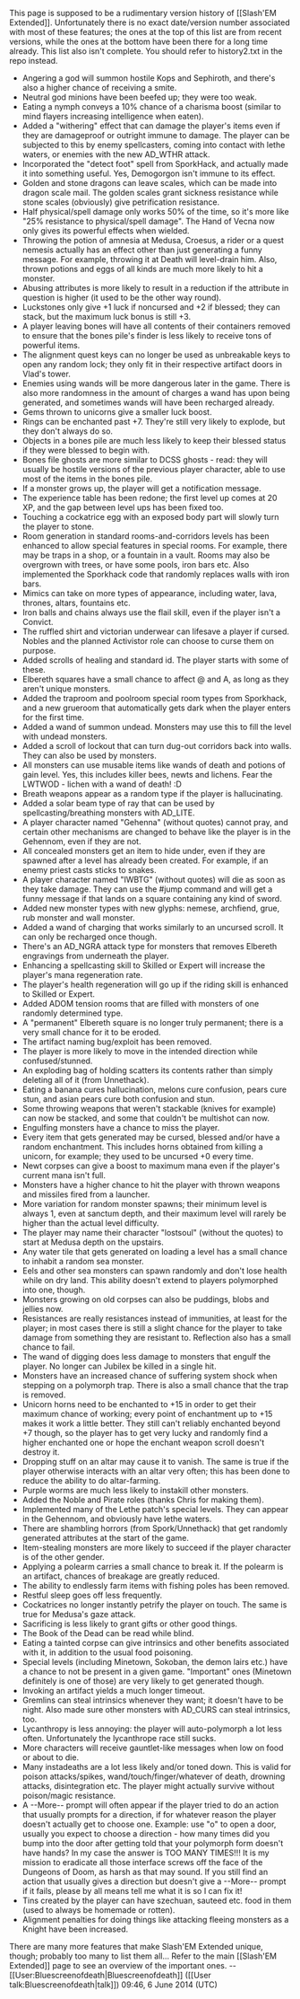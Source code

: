 This page is supposed to be a rudimentary version history of [[Slash'EM Extended]]. Unfortunately there is no exact date/version number associated with most of these features; the ones at the top of this list are from recent versions, while the ones at the bottom have been there for a long time already. This list also isn't complete. You should refer to history2.txt in the repo instead.

* Angering a god will summon hostile Kops and Sephiroth, and there's also a higher chance of receiving a smite.
* Neutral god minions have been beefed up; they were too weak.
* Eating a nymph conveys a 10% chance of a charisma boost (similar to mind flayers increasing intelligence when eaten).
* Added a "withering" effect that can damage the player's items even if they are damageproof or outright immune to damage. The player can be subjected to this by enemy spellcasters, coming into contact with lethe waters, or enemies with the new AD_WTHR attack.
* Incorporated the "detect foot" spell from SporkHack, and actually made it into something useful. Yes, Demogorgon isn't immune to its effect.
* Golden and stone dragons can leave scales, which can be made into dragon scale mail. The golden scales grant sickness resistance while stone scales (obviously) give petrification resistance.
* Half physical/spell damage only works 50% of the time, so it's more like "25% resistance to physical/spell damage". The Hand of Vecna now only gives its powerful effects when wielded.
* Throwing the potion of amnesia at Medusa, Croesus, a rider or a quest nemesis actually has an effect other than just generating a funny message. For example, throwing it at Death will level-drain him. Also, thrown potions and eggs of all kinds are much more likely to hit a monster.
* Abusing attributes is more likely to result in a reduction if the attribute in question is higher (it used to be the other way round).
* Luckstones only give +1 luck if noncursed and +2 if blessed; they can stack, but the maximum luck bonus is still +3.
* A player leaving bones will have all contents of their containers removed to ensure that the bones pile's finder is less likely to receive tons of powerful items.
* The alignment quest keys can no longer be used as unbreakable keys to open any random lock; they only fit in their respective artifact doors in Vlad's tower.
* Enemies using wands will be more dangerous later in the game. There is also more randomness in the amount of charges a wand has upon being generated, and sometimes wands will have been recharged already.
* Gems thrown to unicorns give a smaller luck boost.
* Rings can be enchanted past +7. They're still very likely to explode, but they don't always do so.
* Objects in a bones pile are much less likely to keep their blessed status if they were blessed to begin with.
* Bones file ghosts are more similar to DCSS ghosts - read: they will usually be hostile versions of the previous player character, able to use most of the items in the bones pile.
* If a monster grows up, the player will get a notification message.
* The experience table has been redone; the first level up comes at 20 XP, and the gap between level ups has been fixed too.
* Touching a cockatrice egg with an exposed body part will slowly turn the player to stone.
* Room generation in standard rooms-and-corridors levels has been enhanced to allow special features in special rooms. For example, there may be traps in a shop, or a fountain in a vault. Rooms may also be overgrown with trees, or have some pools, iron bars etc. Also implemented the Sporkhack code that randomly replaces walls with iron bars.
* Mimics can take on more types of appearance, including water, lava, thrones, altars, fountains etc.
* Iron balls and chains always use the flail skill, even if the player isn't a Convict.
* The ruffled shirt and victorian underwear can lifesave a player if cursed. Nobles and the planned Activistor role can choose to curse them on purpose.
* Added scrolls of healing and standard id. The player starts with some of these.
* Elbereth squares have a small chance to affect @ and A, as long as they aren't unique monsters.
* Added the traproom and poolroom special room types from Sporkhack, and a new grueroom that automatically gets dark when the player enters for the first time.
* Added a wand of summon undead. Monsters may use this to fill the level with undead monsters.
* Added a scroll of lockout that can turn dug-out corridors back into walls. They can also be used by monsters.
* All monsters can use musable items like wands of death and potions of gain level. Yes, this includes killer bees, newts and lichens. Fear the LWTWOD - lichen with a wand of death! :D
* Breath weapons appear as a random type if the player is hallucinating.
* Added a solar beam type of ray that can be used by spellcasting/breathing monsters with AD_LITE.
* A player character named "Gehenna" (without quotes) cannot pray, and certain other mechanisms are changed to behave like the player is in the Gehennom, even if they are not.
* All concealed monsters get an item to hide under, even if they are spawned after a level has already been created. For example, if an enemy priest casts sticks to snakes.
* A player character named "IWBTG" (without quotes) will die as soon as they take damage. They can use the #jump command and will get a funny message if that lands on a square containing any kind of sword.
* Added new monster types with new glyphs: nemese, archfiend, grue, rub monster and wall monster.
* Added a wand of charging that works similarly to an uncursed scroll. It can only be recharged once though.
* There's an AD_NGRA attack type for monsters that removes Elbereth engravings from underneath the player.
* Enhancing a spellcasting skill to Skilled or Expert will increase the player's mana regeneration rate.
* The player's health regeneration will go up if the riding skill is enhanced to Skilled or Expert.
* Added ADOM tension rooms that are filled with monsters of one randomly determined type.
* A "permanent" Elbereth square is no longer truly permanent; there is a very small chance for it to be eroded.
* The artifact naming bug/exploit has been removed.
* The player is more likely to move in the intended direction while confused/stunned.
* An exploding bag of holding scatters its contents rather than simply deleting all of it (from Unnethack).
* Eating a banana cures hallucination, melons cure confusion, pears cure stun, and asian pears cure both confusion and stun.
* Some throwing weapons that weren't stackable (knives for example) can now be stacked, and some that couldn't be multishot can now.
* Engulfing monsters have a chance to miss the player.
* Every item that gets generated may be cursed, blessed and/or have a random enchantment. This includes horns obtained from killing a unicorn, for example; they used to be uncursed +0 every time.
* Newt corpses can give a boost to maximum mana even if the player's current mana isn't full.
* Monsters have a higher chance to hit the player with thrown weapons and missiles fired from a launcher.
* More variation for random monster spawns; their minimum level is always 1, even at sanctum depth, and their maximum level will rarely be higher than the actual level difficulty.
* The player may name their character "lostsoul" (without the quotes) to start at Medusa depth on the upstairs.
* Any water tile that gets generated on loading a level has a small chance to inhabit a random sea monster.
* Eels and other sea monsters can spawn randomly and don't lose health while on dry land. This ability doesn't extend to players polymorphed into one, though.
* Monsters growing on old corpses can also be puddings, blobs and jellies now.
* Resistances are really resistances instead of immunities, at least for the player; in most cases there is still a slight chance for the player to take damage from something they are resistant to. Reflection also has a small chance to fail.
* The wand of digging does less damage to monsters that engulf the player. No longer can Jubilex be killed in a single hit.
* Monsters have an increased chance of suffering system shock when stepping on a polymorph trap. There is also a small chance that the trap is removed.
* Unicorn horns need to be enchanted to +15 in order to get their maximum chance of working; every point of enchantment up to +15 makes it work a little better. They still can't reliably enchanted beyond +7 though, so the player has to get very lucky and randomly find a higher enchanted one or hope the enchant weapon scroll doesn't destroy it.
* Dropping stuff on an altar may cause it to vanish. The same is true if the player otherwise interacts with an altar very often; this has been done to reduce the ability to do altar-farming.
* Purple worms are much less likely to instakill other monsters.
* Added the Noble and Pirate roles (thanks Chris for making them).
* Implemented many of the Lethe patch's special levels. They can appear in the Gehennom, and obviously have lethe waters.
* There are shambling horrors (from Spork/Unnethack) that get randomly generated attributes at the start of the game.
* Item-stealing monsters are more likely to succeed if the player character is of the other gender.
* Applying a polearm carries a small chance to break it. If the polearm is an artifact, chances of breakage are greatly reduced.
* The ability to endlessly farm items with fishing poles has been removed.
* Restful sleep goes off less frequently.
* Cockatrices no longer instantly petrify the player on touch. The same is true for Medusa's gaze attack.
* Sacrificing is less likely to grant gifts or other good things.
* The Book of the Dead can be read while blind.
* Eating a tainted corpse can give intrinsics and other benefits associated with it, in addition to the usual food poisoning.
* Special levels (including Minetown, Sokoban, the demon lairs etc.) have a chance to not be present in a given game. "Important" ones (Minetown definitely is one of those) are very likely to get generated though.
* Invoking an artifact yields a much longer timeout.
* Gremlins can steal intrinsics whenever they want; it doesn't have to be night. Also made sure other monsters with AD_CURS can steal intrinsics, too.
* Lycanthropy is less annoying: the player will auto-polymorph a lot less often. Unfortunately the lycanthrope race still sucks.
* More characters will receive gauntlet-like messages when low on food or about to die.
* Many instadeaths are a lot less likely and/or toned down. This is valid for poison attacks/spikes, wand/touch/finger/whatever of death, drowning attacks, disintegration etc. The player might actually survive without poison/magic resistance.
* A --More-- prompt will often appear if the player tried to do an action that usually prompts for a direction, if for whatever reason the player doesn't actually get to choose one. Example: use "o" to open a door, usually you expect to choose a direction - how many times did you bump into the door after getting told that your polymorph form doesn't have hands? In my case the answer is TOO MANY TIMES!!! It is my mission to eradicate all those interface screws off the face of the Dungeons of Doom, as harsh as that may sound. If you still find an action that usually gives a direction but doesn't give a --More-- prompt if it fails, please by all means tell me what it is so I can fix it!
* Tins created by the player can have szechuan, sauteed etc. food in them (used to always be homemade or rotten).
* Alignment penalties for doing things like attacking fleeing monsters as a Knight have been increased.

There are many more features that make Slash'EM Extended unique, though; probably too many to list them all... Refer to the main [[Slash'EM Extended]] page to see an overview of the important ones. --[[User:Bluescreenofdeath|Bluescreenofdeath]] ([[User talk:Bluescreenofdeath|talk]]) 09:46, 6 June 2014 (UTC)
